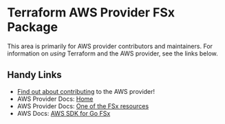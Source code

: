 # Terraform AWS Provider FSx Package

This area is primarily for AWS provider contributors and maintainers. For information on _using_ Terraform and the AWS provider, see the links below.


## Handy Links

* [Find out about contributing](https://hashicorp.github.io/terraform-provider-aws/#contribute) to the AWS provider!
* AWS Provider Docs: [Home](https://registry.terraform.io/providers/hashicorp/aws/latest/docs)
* AWS Provider Docs: [One of the FSx resources](https://registry.terraform.io/providers/hashicorp/aws/latest/docs/resources/fsx_backup)
* AWS Docs: [AWS SDK for Go FSx](https://docs.aws.amazon.com/sdk-for-go/api/service/fsx/)
